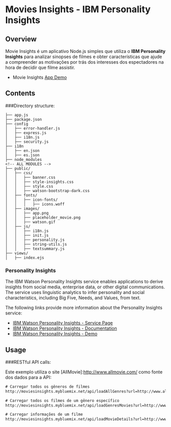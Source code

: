 # Movies Insights - IBM Personality Insights

## Overview

Movie Insights é um aplicativo Node.js simples que utiliza o <b>IBM Personality Insights</b> para analizar sinopses de filmes e obter características que ajude a compreender as motivações por trás dos interesses dos espectadores na hora de decidir que filme assistir.

- Movie Insights [App Demo](http://moviesinsights.mybluemix.net)

## Contents

###Directory structure:
```
├── app.js
├── package.json
├── config
│   ├── error-handler.js
│   ├── express.js
│   ├── i18n.js
│   ├── security.js
├── i18n
│   ├── en.json
│   ├── es.json
├── node_modules
<!-- ALL MODULES -->
├── public/
│   ├── css/
│   │   ├── banner.css
│   │   ├── style-insights.css
│   │   ├── style.css
│   │   ├── watson-bootstrap-dark.css
│   ├── fonts/
│   │   ├── icon-fonts/
│   │   │   ├── icons.woff
│   ├── images/
│   │   ├── app.png
│   │   ├── placeholder_movie.png
│   │   ├── watson.gif
│   ├── js/
│   │   ├── i18n.js
│   │   ├── init.js
│   │   ├── personality.js
│   │   ├── string-utils.js
│   │   ├── textsummary.js
├── views/
│   ├── index.ejs
```

### Personality Insights

The IBM Watson Personality Insights service enables applications to derive insights from social media, enterprise data, or other digital communications. The service uses linguistic analytics to infer personality and social characteristics, including Big Five, Needs, and Values, from text.

The following links provide more information about the Personality Insights service:

* [IBM Watson Personality Insights - Service Page](http://www.ibm.com/watson/developercloud/personality-insights.html)
* [IBM Watson Personality Insights - Documentation](http://www.ibm.com/watson/developercloud/doc/personality-insights)
* [IBM Watson Personality Insights - Demo](https://personality-insights-livedemo.mybluemix.net)

## Usage

###RESTful API calls:

Este exemplo utiliza o site [AllMovie]:http://www.allmovie.com/ como fonte dos dados para a API:

```html
# Carregar todos os gêneros de filmes
http://moviesinsights.mybluemix.net/api/loadAllGenres?url=http://www.allmovie.com/genres

# Carregar todos os filmes de um gênero específico
http://moviesinsights.mybluemix.net/api/loadGenresMovies?url=http://www.allmovie.com/genre/action-d646

# Carregar informações de um filme
http://moviesinsights.mybluemix.net/api/loadMovieDetails?url=http://www.allmovie.com/movie/the-dark-knight-v357349
```
